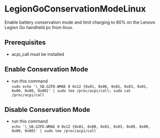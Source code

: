 # LegionGoConservationModeLinux  
Enable battery conservation mode and limit charging to 80% on the Lenovo Legion Go handheld pc from linux.  
## Prerequisites
- acpi_call must be installed
## Enable Conservation Mode
- run this command  
`sudo echo '\_SB.GZFD.WMAE 0 0x12 {0x01, 0x00, 0x01, 0x03, 0x01, 0x00, 0x00, 0x00}' | sudo tee /proc/acpi/call; sudo cat /proc/acpi/call`
## Disable Conservation Mode
- run this command  
`echo '\_SB.GZFD.WMAE 0 0x12 {0x01, 0x00, 0x01, 0x03, 0x00, 0x00, 0x00, 0x00}' | sudo tee /proc/acpi/call`

